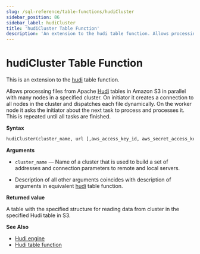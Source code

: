 ```yaml
---
slug: /sql-reference/table-functions/hudiCluster
sidebar_position: 86
sidebar_label: hudiCluster
title: 'hudiCluster Table Function'
description: 'An extension to the hudi table function. Allows processing files from Apache Hudi tables in Amazon S3 in parallel with many nodes in a specified cluster.'
---
```


# hudiCluster Table Function

This is an extension to the [hudi](sql-reference/table-functions/hudi.md) table function.

Allows processing files from Apache [Hudi](https://hudi.apache.org/) tables in Amazon S3 in parallel with many nodes in a specified cluster. On initiator it creates a connection to all nodes in the cluster and dispatches each file dynamically. On the worker node it asks the initiator about the next task to process and processes it. This is repeated until all tasks are finished.

**Syntax**

``` sql
hudiCluster(cluster_name, url [,aws_access_key_id, aws_secret_access_key] [,format] [,structure] [,compression])
```

**Arguments**

- `cluster_name` — Name of a cluster that is used to build a set of addresses and connection parameters to remote and local servers.

- Description of all other arguments coincides with description of arguments in equivalent [hudi](sql-reference/table-functions/hudi.md) table function.

**Returned value**

A table with the specified structure for reading data from cluster in the specified Hudi table in S3.

**See Also**

- [Hudi engine](engines/table-engines/integrations/hudi.md)
- [Hudi table function](sql-reference/table-functions/hudi.md)

